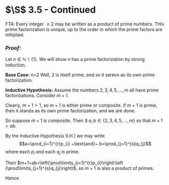 # $\S$ 3.5 - Continued
$FTA:$ Every integer $\geq 2$ may be written as a product of prime numbers. THis prime factorization is unique, up to the order in which the prime factors are mltiplied.

### $Proof:$
Let $n\in \mathbb{N} \backslash \{1\}.$
We will show $n$ has a prime factorization by strong induction.

**Base Case:** n=2
Well, 2 is itself prime, and so it serevs as its own prime factorization.

**Inductive Hypothesis:** Assume the numbers $2,3,4,5,...,m$ all have prime factorizations. Consider $m+1.$

Clearly, $m+1>1,$ so $m+1$ is either prime or composite. 
If $m+1$ is prime, then it stands as its own prime factorization, and we are done.

So suppose $m+1$ is composite. Then $\exists~a,b\in \{2,3,4,5,...,m\}$ so that $m+1=ab$.

By the Inductive Hypothesis (I.H.) we may write 
$$a=\prod_{i=1}^{r}p_{i} ~\text{and}~ b=\prod_{j=1}^{s}q_{j}$$
where each $p_{i}$ and each $q_{j}$ is prime. 

Then $m+1=ab=\left(\prod\limits_{i=1}^{r}p_{i}\right)\left (\prod\limits_{j=1}^{s}q_{j}\right)$, so $m+1$ is also a product of primes.

Hence 




